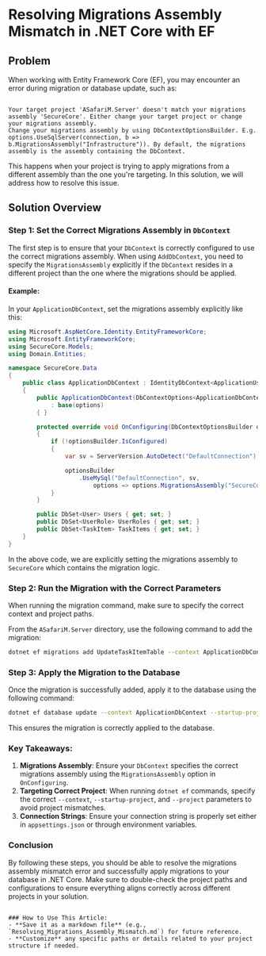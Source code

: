 # Resolving Migrations Assembly Mismatch in .NET Core with EF

## Problem

When working with Entity Framework Core (EF), you may encounter an error during migration or database update, such as:
```

Your target project 'ASafariM.Server' doesn't match your migrations assembly 'SecureCore'. Either change your target project or change your migrations assembly.
Change your migrations assembly by using DbContextOptionsBuilder. E.g. options.UseSqlServer(connection, b => b.MigrationsAssembly("Infrastructure")). By default, the migrations assembly is the assembly containing the DbContext.

````

This happens when your project is trying to apply migrations from a different assembly than the one you're targeting. In this solution, we will address how to resolve this issue.

## Solution Overview

### Step 1: Set the Correct Migrations Assembly in `DbContext`
The first step is to ensure that your `DbContext` is correctly configured to use the correct migrations assembly. When using `AddDbContext`, you need to specify the `MigrationsAssembly` explicitly if the `DbContext` resides in a different project than the one where the migrations should be applied.

#### Example:

In your `ApplicationDbContext`, set the migrations assembly explicitly like this:

```csharp
using Microsoft.AspNetCore.Identity.EntityFrameworkCore;
using Microsoft.EntityFrameworkCore;
using SecureCore.Models;
using Domain.Entities;

namespace SecureCore.Data
{
    public class ApplicationDbContext : IdentityDbContext<ApplicationUser>
    {
        public ApplicationDbContext(DbContextOptions<ApplicationDbContext> options)
            : base(options)
        { }

        protected override void OnConfiguring(DbContextOptionsBuilder optionsBuilder)
        {
            if (!optionsBuilder.IsConfigured)
            {
                var sv = ServerVersion.AutoDetect("DefaultConnection");

                optionsBuilder
                    .UseMySql("DefaultConnection", sv,
                        options => options.MigrationsAssembly("SecureCore"));  // Set migrations assembly explicitly
            }
        }

        public DbSet<User> Users { get; set; }
        public DbSet<UserRole> UserRoles { get; set; }
        public DbSet<TaskItem> TaskItems { get; set; }
    }
}
````

In the above code, we are explicitly setting the migrations assembly to `SecureCore` which contains the migration logic.

### Step 2: Run the Migration with the Correct Parameters

When running the migration command, make sure to specify the correct context and project paths.

From the `ASafariM.Server` directory, use the following command to add the migration:

```bash
dotnet ef migrations add UpdateTaskItemTable --context ApplicationDbContext --startup-project 'E:\asm-fs\apps\backends\ASafariM.Server\ASafariM.Server.csproj' --project 'E:\asm-fs\libs\SecureCore\SecureCore.csproj'
```

### Step 3: Apply the Migration to the Database

Once the migration is successfully added, apply it to the database using the following command:

```bash
dotnet ef database update --context ApplicationDbContext --startup-project 'E:\asm-fs\apps\backends\ASafariM.Server\ASafariM.Server.csproj' --project 'E:\asm-fs\libs\SecureCore\SecureCore.csproj'
```

This ensures the migration is correctly applied to the database.

### Key Takeaways:

1. **Migrations Assembly**: Ensure your `DbContext` specifies the correct migrations assembly using the `MigrationsAssembly` option in `OnConfiguring`.
2. **Targeting Correct Project**: When running `dotnet ef` commands, specify the correct `--context`, `--startup-project`, and `--project` parameters to avoid project mismatches.
3. **Connection Strings**: Ensure your connection string is properly set either in `appsettings.json` or through environment variables.

### Conclusion

By following these steps, you should be able to resolve the migrations assembly mismatch error and successfully apply migrations to your database in .NET Core. Make sure to double-check the project paths and configurations to ensure everything aligns correctly across different projects in your solution.

```

### How to Use This Article:
- **Save it as a markdown file** (e.g., `Resolving_Migrations_Assembly_Mismatch.md`) for future reference.
- **Customize** any specific paths or details related to your project structure if needed.
```
